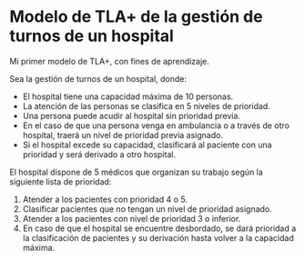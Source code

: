 # Modelo de TLA+ de la gestión de turnos de un hospital

Mi primer modelo de TLA+, con fines de aprendizaje.

Sea la gestión de turnos de un hospital, donde:
- El hospital tiene una capacidad máxima de 10 personas.
- La atención de las personas se clasifica en 5 niveles de prioridad.
- Una persona puede acudir al hospital sin prioridad previa.
- En el caso de que una persona venga en ambulancia o a través de otro hospital, traerá un nivel de prioridad previa asignado.
- Si el hospital excede su capacidad, clasificará al paciente con una prioridad y será derivado a otro hospital.

El hospital dispone de 5 médicos que organizan su trabajo según la siguiente lista de prioridad:
1. Atender a los pacientes con prioridad 4 o 5.
2. Clasificar pacientes que no tengan un nivel de prioridad asignado.
3. Atender a los pacientes con nivel de prioridad 3 o inferior.
4. En caso de que el hospital se encuentre desbordado, se dará prioridad a la clasificación de pacientes y su derivación hasta volver a la capacidad máxima.
